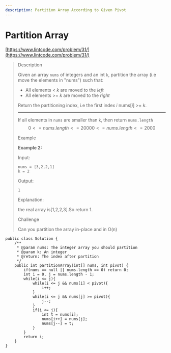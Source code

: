 ```yaml
---
description: Partition Array According to Given Pivot
---
```


# Partition Array

[https://www.lintcode.com/problem/31/](https://www.lintcode.com/problem/31/)

> Description
>
> Given an array `nums` of integers and an int `k`, partition the array (i.e move the elements in "nums") such that:
>
> * All elements < _k_ are moved to the _left_
> * All elements >= _k_ are moved to the _right_
>
> Return the partitioning index, i.e the first index _i_ nums\[_i_] >= _k_.
>
> ***
>
> If all elements in `nums` are smaller than `k`, then return `nums.length`\
> $$0 <= nums.length <= 20000<=nums.length<=2000$$
>
> Example
>
> **Example 2:**
>
> Input:
>
> ```
> nums = [3,2,2,1]
> k = 2
> ```
>
> Output:
>
> ```
> 1
> ```
>
> Explanation:
>
> the real array is\[1,2,2,3].So return 1.
>
> Challenge
>
> Can you partition the array in-place and in O(n)

```
public class Solution {
    /**
     * @param nums: The integer array you should partition
     * @param k: An integer
     * @return: The index after partition
     */
    public int partitionArray(int[] nums, int pivot) {
        if(nums == null || nums.length == 0) return 0;
        int i = 0, j = nums.length - 1;
        while(i <= j){
            while(i <= j && nums[i] < pivot){
                i++;
            }
            while(i <= j && nums[j] >= pivot){
                j--;
            }
            if(i <= j){
                int t = nums[i];
                nums[i++] = nums[j];
                nums[j--] = t;
            }
        }
        return i;
    }
}
```
